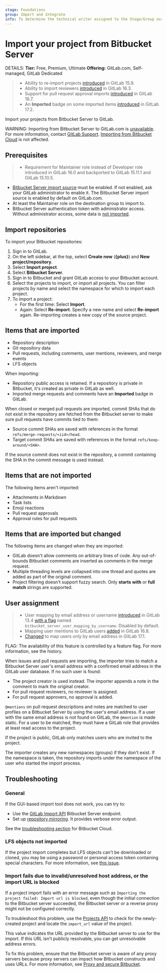 ```yaml
---
stage: Foundations
group: Import and Integrate
info: To determine the technical writer assigned to the Stage/Group associated with this page, see https://handbook.gitlab.com/handbook/product/ux/technical-writing/#assignments
---
```


# Import your project from Bitbucket Server

DETAILS:
**Tier:** Free, Premium, Ultimate
**Offering:** GitLab.com, Self-managed, GitLab Dedicated

> - Ability to re-import projects [introduced](https://gitlab.com/gitlab-org/gitlab/-/issues/23905) in GitLab 15.9.
> - Ability to import reviewers [introduced](https://gitlab.com/gitlab-org/gitlab/-/issues/416611) in GitLab 16.3.
> - Support for pull request approval imports [introduced](https://gitlab.com/gitlab-org/gitlab/-/merge_requests/135256) in GitLab 16.7.
> - An **Imported** badge on some imported items [introduced](https://gitlab.com/gitlab-org/gitlab/-/issues/461211) in GitLab 17.2.

Import your projects from Bitbucket Server to GitLab.

WARNING:
Importing from Bitbucket Server to GitLab.com is [unavailable](https://status.gitlab.com).
For more information, contact [GitLab Support](https://about.gitlab.com/support/).
[Importing from Bitbucket Cloud](bitbucket.md) is not affected.

## Prerequisites

> - Requirement for Maintainer role instead of Developer role introduced in GitLab 16.0 and backported to GitLab 15.11.1 and GitLab 15.10.5.

- [Bitbucket Server import source](../../../administration/settings/import_and_export_settings.md#configure-allowed-import-sources)
  must be enabled. If not enabled, ask your GitLab administrator to enable it. The Bitbucket Server import source is enabled
  by default on GitLab.com.
- At least the Maintainer role on the destination group to import to.
- Bitbucket Server authentication token with administrator access. Without administrator access, some data is
  [not imported](https://gitlab.com/gitlab-org/gitlab/-/issues/446218).

## Import repositories

To import your Bitbucket repositories:

1. Sign in to GitLab.
1. On the left sidebar, at the top, select **Create new** (**{plus}**) and **New project/repository**.
1. Select **Import project**.
1. Select **Bitbucket Server**.
1. Sign in to Bitbucket and grant GitLab access to your Bitbucket account.
1. Select the projects to import, or import all projects. You can filter projects by name and select
   the namespace for which to import each project.
1. To import a project:
   - For the first time: Select **Import**.
   - Again: Select **Re-import**. Specify a new name and select **Re-import** again. Re-importing creates a new copy of the source project.

## Items that are imported

- Repository description
- Git repository data
- Pull requests, including comments, user mentions, reviewers, and merge events
- LFS objects

When importing:

- Repository public access is retained. If a repository is private in Bitbucket, it's created as private in GitLab as
  well.
- Imported merge requests and comments have an **Imported** badge in GitLab.

When closed or merged pull requests are imported, commit SHAs that do not exist in the repository are fetched from the Bitbucket server
to make sure pull requests have commits tied to them:

- Source commit SHAs are saved with references in the format `refs/merge-requests/<iid>/head`.
- Target commit SHAs are saved with references in the format `refs/keep-around/<SHA>`.

If the source commit does not exist in the repository, a commit containing the SHA in the commit message is used instead.

## Items that are not imported

The following items aren't imported:

- Attachments in Markdown
- Task lists
- Emoji reactions
- Pull request approvals
- Approval rules for pull requests

## Items that are imported but changed

The following items are changed when they are imported:

- GitLab doesn't allow comments on arbitrary lines of code. Any out-of-bounds Bitbucket comments are
  inserted as comments in the merge request.
- Multiple threading levels are collapsed into one thread and
  quotes are added as part of the original comment.
- Project filtering doesn't support fuzzy search. Only **starts with** or **full match** strings are
  supported.

## User assignment

> - User mapping by email address or username [introduced](https://gitlab.com/gitlab-org/gitlab/-/merge_requests/36885) in GitLab 13.4 [with a flag](../../../administration/feature_flags.md) named `bitbucket_server_user_mapping_by_username`. Disabled by default.
> - Mapping user mentions to GitLab users [added](https://gitlab.com/gitlab-org/gitlab/-/issues/433008) in GitLab 16.8.
> - [Changed](https://gitlab.com/gitlab-org/gitlab/-/merge_requests/153041) to map users only by email address in GitLab 17.1.

FLAG:
The availability of this feature is controlled by a feature flag.
For more information, see the history.

When issues and pull requests are importing, the importer tries to match a Bitbucket Server user's email address
with a confirmed email address in the GitLab user database. If no such user is found:

- The project creator is used instead. The importer appends a note in the comment to mark the original creator.
- For pull request reviewers, no reviewer is assigned.
- For pull request approvers, no approval is added.

`@mentions` on pull request descriptions and notes are matched to user profiles on a Bitbucket Server by using the user's email address.
If a user with the same email address is not found on GitLab, the `@mention` is made static.
For a user to be matched, they must have a GitLab role that provides at least read access to the project.

If the project is public, GitLab only matches users who are invited to the project.

The importer creates any new namespaces (groups) if they don't exist. If the namespace is taken, the
repository imports under the namespace of the user who started the import process.

## Troubleshooting

### General

If the GUI-based import tool does not work, you can try to:

- Use the [GitLab Import API](../../../api/import.md#import-repository-from-bitbucket-server)
  Bitbucket Server endpoint.
- Set up [repository mirroring](../repository/mirror/index.md).
  It provides verbose error output.

See the [troubleshooting section](bitbucket.md#troubleshooting)
for Bitbucket Cloud.

### LFS objects not imported

If the project import completes but LFS objects can't be downloaded or cloned, you may be using a
password or personal access token containing special characters. For more information, see
[this issue](https://gitlab.com/gitlab-org/gitlab/-/issues/337769).

### Import fails due to invalid/unresolved host address, or the import URL is blocked

If a project import fails with an error message such as `Importing the project failed: Import url is blocked`, even though the initial connection to the Bitbucket
server succeeded, the Bitbucket server or a reverse proxy might not be configured correctly.

To troubleshoot this problem, use the [Projects API](../../../api/projects.md) to check for the newly-created project and locate the `import_url` value of the project.

This value indicates the URL provided by the Bitbucket server to use for the import. If this URL isn't publicly resolvable, you can get unresolvable address errors.

To fix this problem, ensure that the Bitbucket server is aware of any proxy servers because proxy servers can impact how Bitbucket constructs and uses URLs.
For more information, see [Proxy and secure Bitbucket](https://confluence.atlassian.com/bitbucketserver/proxy-and-secure-bitbucket-776640099.html).
